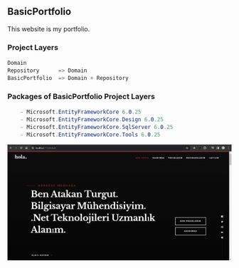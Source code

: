 ## BasicPortfolio

This website is my portfolio.

### Project Layers
```cs
Domain
Repository      => Domain
BasicPortfolio  => Domain + Repository
```

### Packages of BasicPortfolio Project Layers
```cs
    - Microsoft.EntityFrameworkCore 6.0.25
    - Microsoft.EntityFrameworkCore.Design 6.0.25
    - Microsoft.EntityFrameworkCore.SqlServer 6.0.25
    - Microsoft.EntityFrameworkCore.Tools 6.0.25
```
![](pictures/myPortfolio.PNG)

